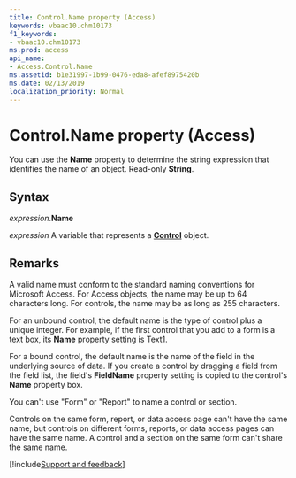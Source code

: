 ```yaml
---
title: Control.Name property (Access)
keywords: vbaac10.chm10173
f1_keywords:
- vbaac10.chm10173
ms.prod: access
api_name:
- Access.Control.Name
ms.assetid: b1e31997-1b99-0476-eda8-afef8975420b
ms.date: 02/13/2019
localization_priority: Normal
---
```



# Control.Name property (Access)

You can use the **Name** property to determine the string expression that identifies the name of an object. Read-only **String**.


## Syntax

_expression_.**Name**

_expression_ A variable that represents a **[Control](Access.Control.md)** object.


## Remarks

A valid name must conform to the standard naming conventions for Microsoft Access. For Access objects, the name may be up to 64 characters long. For controls, the name may be as long as 255 characters.

For an unbound control, the default name is the type of control plus a unique integer. For example, if the first control that you add to a form is a text box, its **Name** property setting is Text1.

For a bound control, the default name is the name of the field in the underlying source of data. If you create a control by dragging a field from the field list, the field's **FieldName** property setting is copied to the control's **Name** property box.

You can't use "Form" or "Report" to name a control or section.

Controls on the same form, report, or data access page can't have the same name, but controls on different forms, reports, or data access pages can have the same name. A control and a section on the same form can't share the same name.



[!include[Support and feedback](~/includes/feedback-boilerplate.md)]
